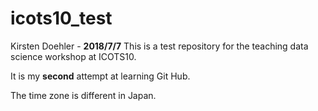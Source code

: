 # icots10_test

Kirsten Doehler - **2018/7/7**
This is a test repository for the teaching data science workshop at ICOTS10.

It is my **second** attempt at learning Git Hub.

The time zone is different in Japan.
